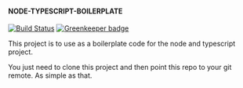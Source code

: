 #### NODE-TYPESCRIPT-BOILERPLATE

[![Build Status](https://travis-ci.com/lakshmikanthadn/node-typescript-boilerplate.svg?branch=master)](https://travis-ci.com/lakshmikanthadn/node-typescript-boilerplate)
[![Greenkeeper badge](https://badges.greenkeeper.io/lakshmikanthadn/node-typescript-boilerplate.svg)](https://greenkeeper.io/)

This project is to use as a boilerplate code for the node and typescript project.

You just need to clone this project and then point this repo to your git remote. As simple as that.
